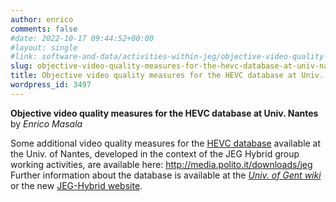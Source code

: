 ```yaml
---
author: enrico
comments: false
#date: 2022-10-17 09:44:52+00:00
#layout: single
#link: software-and-data/activities-within-jeg/objective-video-quality-measures-for-the-hevc-database-at-univ-nantes/
slug: objective-video-quality-measures-for-the-hevc-database-at-univ-nantes
title: Objective video quality measures for the HEVC database at Univ. Nantes
wordpress_id: 3497
---
```


**Objective video quality measures for the HEVC database at Univ. Nantes**  
by _Enrico Masala_

Some additional video quality measures for the [HEVC database](ftp://ftp.ivc.polytech.univ-nantes.fr/VQEG/JEG/HYBRID/hevc_database) available at the Univ. of Nantes, developed in the context of the JEG Hybrid group working activities, are available here: [http://media.polito.it/downloads/jeg  
](http://media.polito.it/downloads/jeg)Further information about the database is available at the _[Univ. of Gent wiki](http://vqegjeg.intec.ugent.be/wiki/index.php/JEG_no-reference_hybrid_HEVC)_ or the new [JEG-Hybrid website](https://vqegjeg.github.io/jeg-hybrid).

